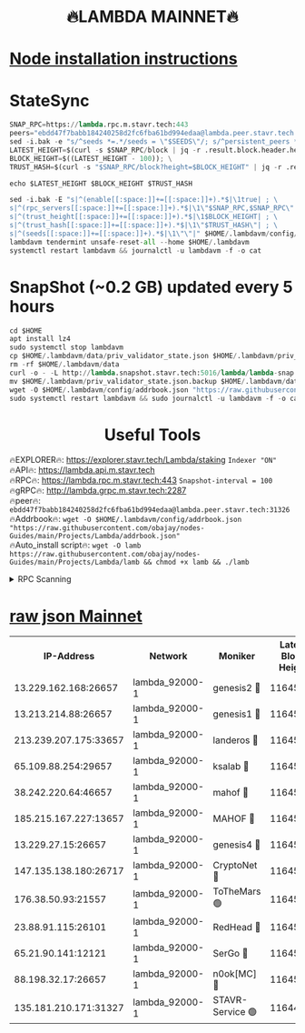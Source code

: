 <h1 align="center"> 🔥LAMBDA MAINNET🔥</h1>


[Node installation instructions](https://github.com/obajay/nodes-Guides/tree/main/Projects/Lambda)
=


# StateSync
```python
SNAP_RPC=https://lambda.rpc.m.stavr.tech:443
peers="ebdd47f7babb184240258d2fc6fba61bd994edaa@lambda.peer.stavr.tech:31326" 
sed -i.bak -e "s/^seeds *=.*/seeds = \"$SEEDS\"/; s/^persistent_peers *=.*/persistent_peers = \"$PEERS\"/" $HOME/.lambdavm/config/config.toml
LATEST_HEIGHT=$(curl -s $SNAP_RPC/block | jq -r .result.block.header.height); \
BLOCK_HEIGHT=$((LATEST_HEIGHT - 100)); \
TRUST_HASH=$(curl -s "$SNAP_RPC/block?height=$BLOCK_HEIGHT" | jq -r .result.block_id.hash)

echo $LATEST_HEIGHT $BLOCK_HEIGHT $TRUST_HASH

sed -i.bak -E "s|^(enable[[:space:]]+=[[:space:]]+).*$|\1true| ; \
s|^(rpc_servers[[:space:]]+=[[:space:]]+).*$|\1\"$SNAP_RPC,$SNAP_RPC\"| ; \
s|^(trust_height[[:space:]]+=[[:space:]]+).*$|\1$BLOCK_HEIGHT| ; \
s|^(trust_hash[[:space:]]+=[[:space:]]+).*$|\1\"$TRUST_HASH\"| ; \
s|^(seeds[[:space:]]+=[[:space:]]+).*$|\1\"\"|" $HOME/.lambdavm/config/config.toml
lambdavm tendermint unsafe-reset-all --home $HOME/.lambdavm
systemctl restart lambdavm && journalctl -u lambdavm -f -o cat

```
# SnapShot (~0.2 GB) updated every 5 hours
```python
cd $HOME
apt install lz4
sudo systemctl stop lambdavm
cp $HOME/.lambdavm/data/priv_validator_state.json $HOME/.lambdavm/priv_validator_state.json.backup
rm -rf $HOME/.lambdavm/data
curl -o - -L http://lambda.snapshot.stavr.tech:5016/lambda/lambda-snap.tar.lz4 | lz4 -c -d - | tar -x -C $HOME/.lambdavm --strip-components 2
mv $HOME/.lambdavm/priv_validator_state.json.backup $HOME/.lambdavm/data/priv_validator_state.json
wget -O $HOME/.lambdavm/config/addrbook.json "https://raw.githubusercontent.com/obajay/nodes-Guides/main/Projects/Lambda/addrbook.json"
sudo systemctl restart lambdavm && sudo journalctl -u lambdavm -f -o cat
```
 <h1 align="center"> Useful Tools</h1>

🔥EXPLORER🔥:      https://explorer.stavr.tech/Lambda/staking	        `Indexer "ON"` \
🔥API🔥: 			 		 https://lambda.api.m.stavr.tech \
🔥RPC🔥:           https://lambda.rpc.m.stavr.tech:443	              `Snapshot-interval = 100` \
🔥gRPC🔥:          http://lambda.grpc.m.stavr.tech:2287 \
🔥peer🔥:					 `ebdd47f7babb184240258d2fc6fba61bd994edaa@lambda.peer.stavr.tech:31326` \
🔥Addrbook🔥:    ```wget -O $HOME/.lambdavm/config/addrbook.json "https://raw.githubusercontent.com/obajay/nodes-Guides/main/Projects/Lambda/addrbook.json"``` \
🔥Auto_install script🔥: ```wget -O lamb https://raw.githubusercontent.com/obajay/nodes-Guides/main/Projects/Lambda/lamb && chmod +x lamb && ./lamb```


<details>
<summary>RPC Scanning</summary>

<h2 align="center"> We scan nodes in real time every 4 hours. And we provide the final result of RPC endpoints.
We cannot influence the operation of these nodes in any way. </h2>


```python
If Voting Power is higher than 0 --> then the Node is a validator of the network and may be subject to attack and be a potential threat to the chain.
```
```python
We marked such validators with a red symbol
```

</details>

[raw json Mainnet](https://rpc-check.lambm.stavr.tech/lambm/rpc-lambm-result.json)
=


<table><tr><th>IP-Address</th><th>Network</th><th>Moniker</th><th>Latest Block Height</th><th>Earliest Block Height</th><th>Catching Up</th><th>Tx Index</th><th>Voting Power</th><th>Scan Time</th></tr><tr><td>13.229.162.168:26657</td><td>lambda_92000-1</td><td>genesis2 🔴</td><td>11645406</td><td>1</td><td>False</td><td>on</td><td>16878690</td><td>2024-02-10T16:15:25.910175910UTC</td></tr><tr><td>13.213.214.88:26657</td><td>lambda_92000-1</td><td>genesis1 🔴</td><td>11645406</td><td>1</td><td>False</td><td>on</td><td>107835</td><td>2024-02-10T16:15:30.762357760UTC</td></tr><tr><td>213.239.207.175:33657</td><td>lambda_92000-1</td><td>landeros 🔴</td><td>11645405</td><td>8136001</td><td>False</td><td>off</td><td>1851560</td><td>2024-02-10T16:15:18.212941430UTC</td></tr><tr><td>65.109.88.254:29657</td><td>lambda_92000-1</td><td>ksalab 🔴</td><td>11645407</td><td>8715001</td><td>False</td><td>on</td><td>510465</td><td>2024-02-10T16:15:33.986199930UTC</td></tr><tr><td>38.242.220.64:46657</td><td>lambda_92000-1</td><td>mahof 🔴</td><td>11645408</td><td>10131001</td><td>False</td><td>off</td><td>770350</td><td>2024-02-10T16:15:37.514446716UTC</td></tr><tr><td>185.215.167.227:13657</td><td>lambda_92000-1</td><td>MAHOF 🔴</td><td>11645406</td><td>10134001</td><td>False</td><td>on</td><td>2051510</td><td>2024-02-10T16:15:29.528212144UTC</td></tr><tr><td>13.229.27.15:26657</td><td>lambda_92000-1</td><td>genesis4 🔴</td><td>11645406</td><td>11043001</td><td>False</td><td>on</td><td>9665448</td><td>2024-02-10T16:15:29.216983030UTC</td></tr><tr><td>147.135.138.180:26717</td><td>lambda_92000-1</td><td>CryptoNet 🔴</td><td>11645406</td><td>11383001</td><td>False</td><td>off</td><td>771470</td><td>2024-02-10T16:15:31.059428465UTC</td></tr><tr><td>176.38.50.93:21557</td><td>lambda_92000-1</td><td>ToTheMars 🟢</td><td>11645407</td><td>11395001</td><td>False</td><td>on</td><td>0</td><td>2024-02-10T16:15:36.862581462UTC</td></tr><tr><td>23.88.91.115:26101</td><td>lambda_92000-1</td><td>RedHead 🔴</td><td>11645405</td><td>11545405</td><td>False</td><td>off</td><td>553202</td><td>2024-02-10T16:15:18.506731173UTC</td></tr><tr><td>65.21.90.141:12121</td><td>lambda_92000-1</td><td>SerGo 🔴</td><td>11645408</td><td>11545408</td><td>False</td><td>off</td><td>10612079</td><td>2024-02-10T16:15:37.206208721UTC</td></tr><tr><td>88.198.32.17:26657</td><td>lambda_92000-1</td><td>n0ok[MC] 🔴</td><td>11645409</td><td>11545409</td><td>False</td><td>off</td><td>1578630</td><td>2024-02-10T16:15:40.623554786UTC</td></tr><tr><td>135.181.210.171:31327</td><td>lambda_92000-1</td><td>STAVR-Service 🟢</td><td>11644610</td><td>11644001</td><td>False</td><td>on</td><td>0</td><td>2024-02-10T16:15:33.580058212UTC</td></tr></table>
